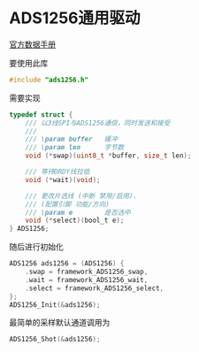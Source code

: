 # ADS1256通用驱动


[官方数据手册](https://www.ti.com.cn/product/cn/ADS1256)

要使用此库
```c
#include "ads1256.h"
```
需要实现
```c
typedef struct {
    /// 以3线SPI与ADS1256通信，同时发送和接受
    ///
    /// \param buffer   缓冲
    /// \param len      字节数
    void (*swap)(uint8_t *buffer, size_t len);

    /// 等待DRDY线拉低
    void (*wait)(void);

    /// 更改片选线 (中断 禁用/启用).
    /// (配置引脚 功能/方向)
    /// \param e        是否选中
    void (*select)(bool_t e);
} ADS1256;
```
随后进行初始化
```c
ADS1256 ads1256 = (ADS1256) {
    .swap = framework_ADS1256_swap,
    .wait = framework_ADS1256_wait,
    .select = framework_ADS1256_select,
};
ADS1256_Init(&ads1256);
```
最简单的采样默认通道调用为
```c
ADS1256_Shot(&ads1256);
```
